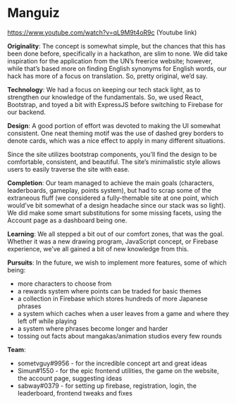 # Manguiz

https://www.youtube.com/watch?v=qL9M9t4oR9c (Youtube link)

**Originality**:
The concept is somewhat simple, but the chances that this has been done before, specifically in a hackathon, are slim to none. We did take inspiration for the application from the UN’s freerice website; however, while that’s based more on finding English synonyms for English words, our hack has more of a focus on translation. So, pretty original, we’d say.

**Technology**:
We had a focus on keeping our tech stack light, as to strengthen our knowledge of the fundamentals. So, we used React, Bootstrap, and toyed a bit with ExpressJS before switching to Firebase for our backend.

**Design**:
A good portion of effort was devoted to making the UI somewhat consistent. One neat theming motif was the use of dashed grey borders to denote cards, which was a nice effect to apply in many different situations.

Since the site utilizes bootstrap components, you’ll find the design to be comfortable, consistent, and beautiful. The site’s minimalistic style allows users to easily traverse the site with ease.

**Completion**:
Our team managed to achieve the main goals (characters, leaderboards, gameplay, points system), but had to scrap some of the extraneous fluff (we considered a fully-themable site at one point, which would’ve bit somewhat of a design headache since our stack was so light).  We did make some smart substitutions for some missing facets, using the Account page as a dashboard being one.

**Learning**:
We all stepped a bit out of our comfort zones, that was the goal. Whether it was a new drawing program, JavaScript concept, or Firebase experience, we’ve all gained a bit of new knowledge from this.

**Pursuits**:
In the future, we wish to implement more features, some of which being:
* more characters to choose from
* a rewards system where points can be traded for basic themes
* a collection in Firebase which stores hundreds of more Japanese phrases
* a system which caches when a user leaves from a game and where they left off while playing
* a system where phrases become longer and harder
* tossing out facts about mangakas/animation studios every few rounds

**Team**:
* sometvguy#9956 - for the incredible concept art and great ideas
* Simun#1550 - for the epic frontend utilities, the game on the website, the account page, suggesting ideas
* sabway#0379 - for setting up firebase, registration, login, the leaderboard, frontend tweaks and fixes
